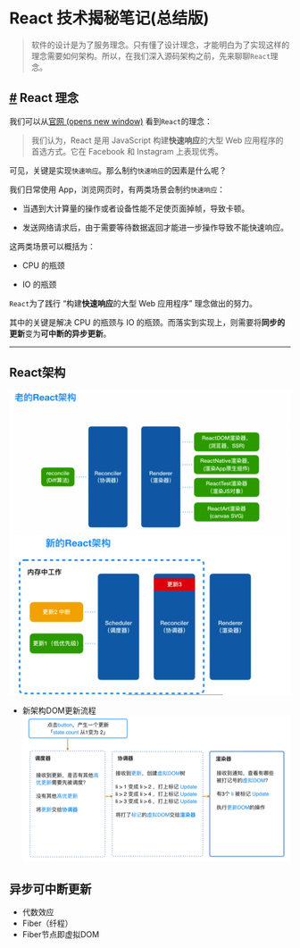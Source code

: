 # React 技术揭秘笔记(总结版)

> 软件的设计是为了服务理念。只有懂了设计理念，才能明白为了实现这样的理念需要如何架构。所以，在我们深入源码架构之前，先来聊聊`React`理念。

[#](#react理念) React 理念
----------------------

我们可以从[官网 (opens new window)](https://zh-hans.reactjs.org/docs/thinking-in-react.html) 看到`React`的理念：

> 我们认为，React 是用 JavaScript 构建**快速响应**的大型 Web 应用程序的首选方式。它在 Facebook 和 Instagram 上表现优秀。

可见，关键是实现`快速响应`。那么制约`快速响应`的因素是什么呢？

我们日常使用 App，浏览网页时，有两类场景会制约`快速响应`：

* 当遇到大计算量的操作或者设备性能不足使页面掉帧，导致卡顿。

* 发送网络请求后，由于需要等待数据返回才能进一步操作导致不能快速响应。

这两类场景可以概括为：

* CPU 的瓶颈

* IO 的瓶颈

`React`为了践行 “构建**快速响应**的大型 Web 应用程序” 理念做出的努力。

其中的关键是解决 CPU 的瓶颈与 IO 的瓶颈。而落实到实现上，则需要将**同步的更新**变为**可中断的异步更新**。

---------------

## React架构

![Alt text](image.png)
![Alt text](image-1.png)

* 新架构DOM更新流程
  ![Alt text](image-2.png)

## 异步可中断更新

* 代数效应
* Fiber（纤程）
* Fiber节点即虚拟DOM
